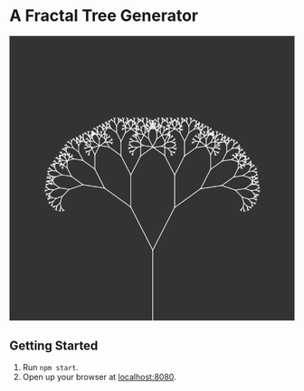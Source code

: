 # A Fractal Tree Generator

![Image of Yaktocat](./img/tree.png)

## Getting Started

1. Run `npm start`.
2. Open up your browser at [localhost:8080](http://localhost:8080).
